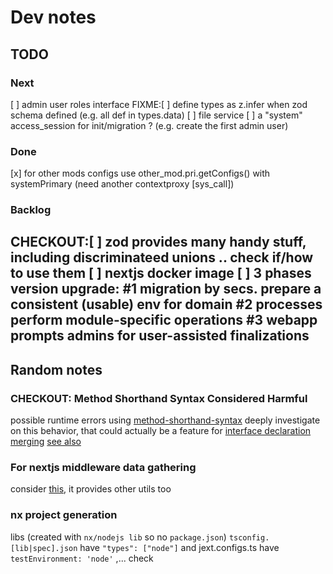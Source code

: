 # Dev notes

## TODO

### Next

[ ] admin user roles interface
FIXME:[ ] define types as z.infer when zod schema defined (e.g. all def in types.data)
[ ] file service
[ ] a "system" access_session for init/migration ? (e.g. create the first admin user)

### Done

[x] for other mods configs use other_mod.pri.getConfigs() with systemPrimary (need another contextproxy [sys_call])

### Backlog

CHECKOUT:[ ] zod provides many handy stuff, including discriminateed unions .. check if/how to use them
[ ] nextjs docker image
[ ] 3 phases version upgrade: 
  #1 migration by secs. prepare a consistent (usable) env for domain
  #2 processes perform module-specific operations
  #3 webapp prompts admins for user-assisted finalizations
---

## Random notes


### CHECKOUT: Method Shorthand Syntax Considered Harmful

possible runtime errors using [method-shorthand-syntax](https://www.totaltypescript.com/method-shorthand-syntax-considered-harmful)
deeply investigate on this behavior, that could actually be a feature for [interface declaration merging](https://www.typescriptlang.org/docs/handbook/declaration-merging.html) [see also](https://www.typescriptlang.org/docs/handbook/2/objects.html)

### For nextjs middleware data gathering

consider [this](https://www.npmjs.com/package/next-extra), it provides other utils too

### nx project generation

libs (created with `nx/nodejs lib` so no `package.json`) `tsconfig.[lib|spec].json` have `"types": ["node"]` and jext.configs.ts have `testEnvironment: 'node'` ,... check
